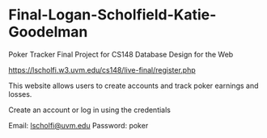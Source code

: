 # Final-Logan-Scholfield-Katie-Goodelman
Poker Tracker Final Project for CS148 Database Design for the Web

https://lscholfi.w3.uvm.edu/cs148/live-final/register.php 

This website allows users to create accounts and track poker earnings and losses.

Create an account or log in using the credentials

Email: lscholfi@uvm.edu
Password: poker
